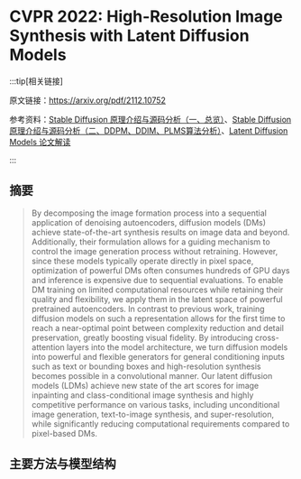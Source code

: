 # CVPR 2022: High-Resolution Image Synthesis with Latent Diffusion Models

:::tip[相关链接]

原文链接：https://arxiv.org/pdf/2112.10752

参考资料：[Stable Diffusion 原理介绍与源码分析（一、总览）](https://mp.weixin.qq.com/s/42GdvjQIvHctvTXcmopL7A)、[Stable Diffusion 原理介绍与源码分析（二、DDPM、DDIM、PLMS算法分析）](https://blog.csdn.net/Eric_1993/article/details/129600524)、[Latent Diffusion Models 论文解读](https://zhuanlan.zhihu.com/p/582693939)

:::

## 摘要

> By decomposing the image formation process into a sequential application of denoising autoencoders, diffusion models (DMs) achieve state-of-the-art synthesis results on image data and beyond. Additionally, their formulation allows for a guiding mechanism to control the image generation process without retraining. However, since these models typically operate directly in pixel space, optimization of powerful DMs often consumes hundreds of GPU days and inference is expensive due to sequential evaluations. To enable DM training on limited computational resources while retaining their quality and flexibility, we apply them in the latent space of powerful pretrained autoencoders. In contrast to previous work, training diffusion models on such a representation allows for the first time to reach a near-optimal point between complexity reduction and detail preservation, greatly boosting visual fidelity. By introducing cross-attention layers into the model architecture, we turn diffusion models into powerful and flexible generators for general conditioning inputs such as text or bounding boxes and high-resolution synthesis becomes possible in a convolutional manner. Our latent diffusion models (LDMs) achieve new state of the art scores for image inpainting and class-conditional image synthesis and highly competitive performance on various tasks, including unconditional image generation, text-to-image synthesis, and super-resolution, while significantly reducing computational requirements compared to pixel-based DMs.

## 主要方法与模型结构



